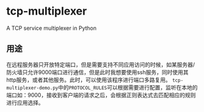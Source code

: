 # tcp-multiplexer
A TCP service multiplexer in Python

## 用途
在远程服务器只开放特定端口，但是需要支持不同应用访问的时候，如某服务器/防火墙只允许9000端口进行通信，但是此时我想要使用ssh服务，同时使用其http服务，或者其他服务。此时，可以使用该程序进行端口多路复用。
`tcp-multiplexer-demo.py`中的`PROTOCOL_RULES`可以根据需要进行配置，监听在本地的端口如：9000，接收到客户端的请求之后，会根据正则表达式去匹配相应的规则进行应用选择。
